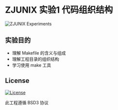 # ZJUNIX 实验1 代码组织结构

![ZJUNIX Experiments](https://img.shields.io/badge/ZJUNIX-Experiment1-blue.svg)

## 实验目的

- 理解 Makefile 的含义与组成
- 理解工程目录的组织结构
- 学习使用 make 工具

## License

[![License](https://img.shields.io/badge/License-BSD%203--Clause-blue.svg)](https://opensource.org/licenses/BSD-3-Clause)

此工程遵循 BSD3 协议